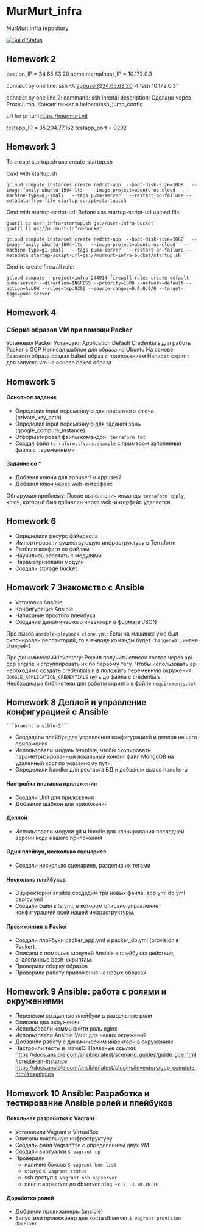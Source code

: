 # MurMurt_infra
MurMurt Infra repository

[![Build Status](https://travis-ci.com/otus-devops-2019-05/MurMurt_infra.svg?branch=master)](https://travis-ci.com/otus-devops-2019-05/MurMurt_infra)

## Homework 2

bastion_IP = 34.65.63.20
someinternalhost_IP = 10.172.0.3

connect by one line:
ssh -A appuser@34.65.63.20 -t 'ssh 10.172.0.3'

connect by one line 2:
	command: ssh inrenal
	description: Сделано через ProxyJump. Конфиг лежит в helpers/ssh_jump_config

url for pritunl https://murmurt.ml


testapp_IP = 35.204.77.162
testapp_port = 9292

## Homework 3
To create startup.sh use create_startup.sh

Cmd with startup.sh
```
gcloud compute instances create reddit-app  --boot-disk-size=10GB   --image-family ubuntu-1604-lts   --image-project=ubuntu-os-cloud   --machine-type=g1-small   --tags puma-server   --restart-on-failure --metadata-from-file startup-script=startup.sh
```

Cmd with startup-script-url:
Befone use startup-script-url upload file:
```
gsutil cp user_infra/startup.sh gs://user-infra-bucket
gsutil ls gs://murmurt-infra-bucket
```

```
gcloud compute instances create reddit-app  --boot-disk-size=10GB   --image-family ubuntu-1604-lts   --image-project=ubuntu-os-cloud   --machine-type=g1-small   --tags puma-server   --restart-on-failure --metadata startup-script-url=gs://murmurt-infra-bucket/startup.sh
```

Cmd to create firewall rule:
```
gcloud compute --project=infra-244914 firewall-rules create default-puma-server --direction=INGRESS --priority=1000 --network=default --action=ALLOW --rules=tcp:9292 --source-ranges=0.0.0.0/0 --target-tags=puma-server
```

## Homework 4
### Сборка образов VM при помощи Packer

Установил Packer
Установил Application Default Credentials для работы Packer с GCP
Написал шаблон для образа на Ubuntu
На основе базового образа создал baked образ с приложением
Написал скрипт для запуска vm на основе baked образа

## Homework 5
#### Основное задание

- Определил input переменную для приватного ключа (private_key_path)
- Определил input переменную для задания зоны (google_compute_instance)
- Отформатировал файлы командой ``` terraform fmt```
- Создал файл ```terraform.tfvars.example``` с примером заполнения файла с переменными

#### Задание со *
- Добавил ключи для appuser1 и appuser2
- Добавил ключ через web-интерфейс

Обнаружил проблему:
После выполнения команды ```terraform apply```, ключ, который был добавлен через web-интерфейс удаляется.

## Homework 6
- Определили ресурс файервола
- Импортировали существующую инфраструктуру в Terraform
- Разбили конфиги по файлам
- Научились работать с модулями
- Параметризовали модули
- Создали storage bucket

## Homework 7 Знакомство с Ansible

- Установка Ansible
- Конфигурация Ansible
- Написание простого плейбука
- Создание динамического инвентори в формате JSON

Про вызов ```ansible-playbook clone.yml```:
    Если на машинке уже был склонирован репозиторий, то в выводе команды будет ```changed=0 ```, иначе ```changed=1```
   
Про динамический inventory:
    Решил получить список хостов через api gcp engine и сгруппировать их по первому тегу.
    Чтобы использовать api необходимо создать сredentials и в положить переменную окружения ```GOOGLE_APPLICATION_CREDENTIALS``` 
    путь до файла с сredentials.
    Необходимые библиотеки для работы скрипта в файле ```requirements.txt```

## Homework 8 Деплой и управление конфигурацией с Ansible
    ```branch: ansible-2```
    
- Создадали плейбук для управления конфигурацией и деплоя нашего приложения
- Использовали модуль template, чтобы скопировать 
    параметризированный локальный конфиг файл MongoDB на
    удаленный хост по указанному пути.
- Определили handler для рестарта БД и добавили вызов handler-а

#### Настройка инстанса приложения

- Создали Unit для приложения
- Добавили шаблон для приложения

#### Деплой

- Использовали модули git и bundle для клонирования
    последней версии кода нашего приложения
    
#### Один плейбук, несколько сценариев

- Создали несколько сценариев, разделив их тегами

#### Несколько плейбуков

- В директории ansible создадим три новых файла:
    app.yml
    db.yml
    deploy.yml
- Создали файл site.yml, в котором описано управление конфигурацией всей нашей инфраструктуры.

#### Провижининг в Packer

- Создали плейбуки packer_app.yml и packer_db.yml (provision в Packer).
- Описали с помощью модулей Ansible в плейбуках действия, аналогичные bash-скриптам.
- Проверили сборку образов
- Проверили работу приложения на новых образах

## Homework 9 Ansible: работа с ролями и окружениями

- Перенесли созданные плейбуки в раздельные роли
- Описали два окружения
- Использовали коммьюнити роль nginx
- Использовали Ansible Vault для наших окружений
- Добавили работу с динамическим инвентори в окружениях
- Настроили тесты в TravisCI
    Полезные ссылки:
    https://docs.ansible.com/ansible/latest/scenario_guides/guide_gce.html#create-an-instance
    https://docs.ansible.com/ansible/latest/plugins/inventory/gcp_compute.html#examples

## Homework 10 Ansible: Разработка и тестирование Ansible ролей и плейбуков

#### Локальная разработка с Vagrant
- Установили Vagrant и VirtualBox
- Описали локальную инфраструктуру
- Создали файл Vagrantfile с определением двух VM
- Создали виртуалки ```$ vagrant up ```
- Проверили 
    - наличие боксов ```$ vagrant box list ```
    - статус ```$ vagrant status```
    - ssh доступ ```$ vagrant ssh appserver```
    - пинг c appserver до dbserver ```ping -c 2 10.10.10.10```

#### Доработка ролей
- Добавили провижинеры (ansible)
- Запустили провижинер для хоста dbserver ```$ vagrant provision dbserver```

